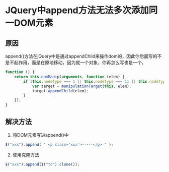﻿---
layout: post
---

# JQuery中append方法无法多次添加同一DOM元素
## 原因
append()方法在jQuery中是通过appendChild来操作dom的，因此你后面写的不是不起作用，而是在原地移动，因为就一个对象，你再怎么写也是一个。
```js
function () {
    return this.domManip(arguments, function (elem) {
        if (this.nodeType === 1 || this.nodeType === 11 || this.nodeType === 9) {
            var target = manipulationTarget(this, elem);
            target.appendChild(elem);
        }
    });
}
```

## 解决方法
1. 将DOM元素写进append()中
```js
$("xxx").append( " <p class='xxx'>·····</p> " );
```

2. 使用克隆方法
```js
$("xxx").append($("td").clone());
```
